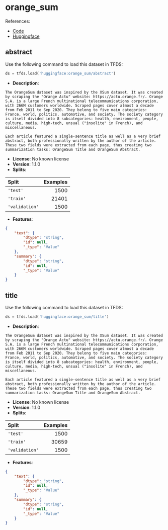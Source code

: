 # orange_sum

References:

*   [Code](https://github.com/huggingface/datasets/blob/master/datasets/orange_sum)
*   [Huggingface](https://huggingface.co/datasets/orange_sum)


## abstract


Use the following command to load this dataset in TFDS:

```python
ds = tfds.load('huggingface:orange_sum/abstract')
```

*   **Description**:

```
The OrangeSum dataset was inspired by the XSum dataset. It was created by scraping the "Orange Actu" website: https://actu.orange.fr/. Orange S.A. is a large French multinational telecommunications corporation, with 266M customers worldwide. Scraped pages cover almost a decade from Feb 2011 to Sep 2020. They belong to five main categories: France, world, politics, automotive, and society. The society category is itself divided into 8 subcategories: health, environment, people, culture, media, high-tech, unsual ("insolite" in French), and miscellaneous.

Each article featured a single-sentence title as well as a very brief abstract, both professionally written by the author of the article. These two fields were extracted from each page, thus creating two summarization tasks: OrangeSum Title and OrangeSum Abstract.
```

*   **License**: No known license
*   **Version**: 1.1.0
*   **Splits**:

Split  | Examples
:----- | -------:
`'test'` | 1500
`'train'` | 21401
`'validation'` | 1500

*   **Features**:

```json
{
    "text": {
        "dtype": "string",
        "id": null,
        "_type": "Value"
    },
    "summary": {
        "dtype": "string",
        "id": null,
        "_type": "Value"
    }
}
```



## title


Use the following command to load this dataset in TFDS:

```python
ds = tfds.load('huggingface:orange_sum/title')
```

*   **Description**:

```
The OrangeSum dataset was inspired by the XSum dataset. It was created by scraping the "Orange Actu" website: https://actu.orange.fr/. Orange S.A. is a large French multinational telecommunications corporation, with 266M customers worldwide. Scraped pages cover almost a decade from Feb 2011 to Sep 2020. They belong to five main categories: France, world, politics, automotive, and society. The society category is itself divided into 8 subcategories: health, environment, people, culture, media, high-tech, unsual ("insolite" in French), and miscellaneous.

Each article featured a single-sentence title as well as a very brief abstract, both professionally written by the author of the article. These two fields were extracted from each page, thus creating two summarization tasks: OrangeSum Title and OrangeSum Abstract.
```

*   **License**: No known license
*   **Version**: 1.1.0
*   **Splits**:

Split  | Examples
:----- | -------:
`'test'` | 1500
`'train'` | 30659
`'validation'` | 1500

*   **Features**:

```json
{
    "text": {
        "dtype": "string",
        "id": null,
        "_type": "Value"
    },
    "summary": {
        "dtype": "string",
        "id": null,
        "_type": "Value"
    }
}
```


